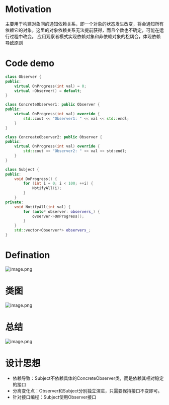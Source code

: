 # Motivation
主要用于构建对象间的通知依赖关系，即一个对象的状态发生改变，将会通知所有依赖它的对象。这里的对象依赖关系无法提前获得，而且个数也不确定，可能在运行过程中改变。
应用观察者模式实现依赖对象和非依赖对象的松耦合，体现依赖导致原则
# Code demo
```c++
class Observer {
public:
	virtual OnProgress(int val) = 0;
	virtual ~Observer() = default;
}

class ConcreteObserver1: public Observer {
public:
	virtual OnProgress(int val) override {
		std::cout << "Observer1: " << val << std::endl;
	}
}

class ConcreateObserver2: public Observer {
public:
	virtual OnProgress(int val) override {
		std::cout << "Observer2: " << val << std:endl;
	}
}

class Subject {
public:
	void DoProgress() {
		for (int i = 0; i < 100; ++i) {
			NotifyAll(i);
		}
	}
private:
	void NotifyAll(int val) {
		for (auto* observer: observers_) {
			ovserver->OnProgress();
		}
	}
	std::vector<Observer*> observers_;
}
```
# Defination
![image.png](https://raw.githubusercontent.com/lj970926/image-hosting/master/images/20250102214802.png)
# 类图
![image.png](https://raw.githubusercontent.com/lj970926/image-hosting/master/images/20250102214820.png)
# 总结
![image.png](https://raw.githubusercontent.com/lj970926/image-hosting/master/images/20250102215254.png)
# 设计思想
* 依赖导致：Subject不依赖具体的ConcreteObserver类，而是依赖其相对稳定的接口
* 分离变化点：Observer和Subject分别独立演进，只需要保持接口不变即可。
* 针对接口编程：Subject使用Observer接口